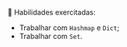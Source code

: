 🚵 Habilidades exercitadas: </br>
  - Trabalhar com `Hashmap` e `Dict`; </br>
  - Trabalhar com `Set`. </br>
